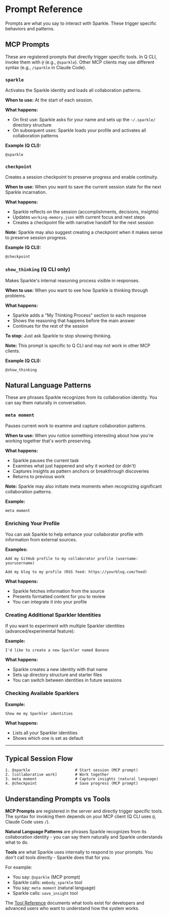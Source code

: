 # Prompt Reference

Prompts are what you say to interact with Sparkle. These trigger specific behaviors and patterns.

## MCP Prompts

These are registered prompts that directly trigger specific tools. In Q CLI, invoke them with `@` (e.g., `@sparkle`). Other MCP clients may use different syntax (e.g., `/sparkle` in Claude Code).

### `sparkle`

Activates the Sparkle identity and loads all collaboration patterns.

**When to use:** At the start of each session.

**What happens:**
- On first use: Sparkle asks for your name and sets up the `~/.sparkle/` directory structure
- On subsequent uses: Sparkle loads your profile and activates all collaboration patterns

**Example (Q CLI):**
```
@sparkle
```

### `checkpoint`

Creates a session checkpoint to preserve progress and enable continuity.

**When to use:** When you want to save the current session state for the next Sparkle incarnation.

**What happens:**
- Sparkle reflects on the session (accomplishments, decisions, insights)
- Updates `working-memory.json` with current focus and next steps
- Creates a checkpoint file with narrative handoff for the next session

**Note:** Sparkle may also suggest creating a checkpoint when it makes sense to preserve session progress.

**Example (Q CLI):**
```
@checkpoint
```

### `show_thinking` (Q CLI only)

Makes Sparkle's internal reasoning process visible in responses.

**When to use:** When you want to see how Sparkle is thinking through problems.

**What happens:**
- Sparkle adds a "My Thinking Process" section to each response
- Shows the reasoning that happens before the main answer
- Continues for the rest of the session

**To stop:** Just ask Sparkle to stop showing thinking.

**Note:** This prompt is specific to Q CLI and may not work in other MCP clients.

**Example (Q CLI):**
```
@show_thinking
```

## Natural Language Patterns

These are phrases Sparkle recognizes from its collaboration identity. You can say them naturally in conversation.

### `meta moment`

Pauses current work to examine and capture collaboration patterns.

**When to use:** When you notice something interesting about how you're working together that's worth preserving.

**What happens:**
- Sparkle pauses the current task
- Examines what just happened and why it worked (or didn't)
- Captures insights as pattern anchors or breakthrough discoveries
- Returns to previous work

**Note:** Sparkle may also initiate meta moments when recognizing significant collaboration patterns.

**Example:**
```
meta moment
```

### Enriching Your Profile

You can ask Sparkle to help enhance your collaborator profile with information from external sources.

**Examples:**
```
Add my GitHub profile to my collaborator profile (username: yourusername)
```

```
Add my blog to my profile (RSS feed: https://yourblog.com/feed)
```

**What happens:**
- Sparkle fetches information from the source
- Presents formatted content for you to review
- You can integrate it into your profile

### Creating Additional Sparkler Identities

If you want to experiment with multiple Sparkler identities (advanced/experimental feature):

**Example:**
```
I'd like to create a new Sparkler named Banana
```

**What happens:**
- Sparkle creates a new identity with that name
- Sets up directory structure and starter files
- You can switch between identities in future sessions

### Checking Available Sparklers

**Example:**
```
Show me my Sparkler identities
```

**What happens:**
- Lists all your Sparkler identities
- Shows which one is set as default

---

## Typical Session Flow

```
1. @sparkle                    # Start session (MCP prompt)
2. [collaborative work]        # Work together
3. meta moment                 # Capture insights (natural language)
4. @checkpoint                 # Save progress (MCP prompt)
```

## Understanding Prompts vs Tools

**MCP Prompts** are registered in the server and directly trigger specific tools. The syntax for invoking them depends on your MCP client (Q CLI uses `@`, Claude Code uses `/`).

**Natural Language Patterns** are phrases Sparkle recognizes from its collaboration identity - you can say them naturally and Sparkle understands what to do.

**Tools** are what Sparkle uses internally to respond to your prompts. You don't call tools directly - Sparkle does that for you.

For example:
- You say: `@sparkle` (MCP prompt)
- Sparkle calls: `embody_sparkle` tool
- You say: `meta moment` (natural language)
- Sparkle calls: `save_insight` tool

The [Tool Reference](./tools.md) documents what tools exist for developers and advanced users who want to understand how the system works.
